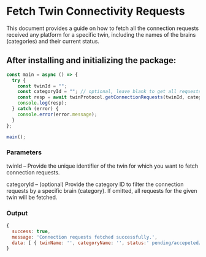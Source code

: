 # Fetch Twin Connectivity Requests

This document provides a guide on how to fetch all the connection requests received any platform for a specific twin, including the names of the brains (categories) and their current status.

## After installing and initializing the package:

```javascript
const main = async () => {
  try {
    const twinId = "";
    const categoryId = ""; // optional, leave blank to get all requests
    const resp = await twinProtocol.getConnectionRequests(twinId, categoryId);
    console.log(resp);
  } catch (error) {
    console.error(error.message);
  }
};

main();
```

### Parameters
twinId – Provide the unique identifier of the twin for which you want to fetch connection requests.

categoryId – (optional) Provide the category ID to filter the connection requests by a specific brain (category). If omitted, all requests for the given twin will be fetched.

### Output
```javascript
{
  success: true,
  message: 'Connection requests fetched successfully.',
  data: [ { twinName: '', categoryName: '', status:' pending/accepeted/rejected' } ]
}
```